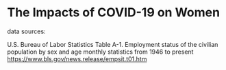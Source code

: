 # The Impacts of COVID-19 on Women

data sources:

U.S. Bureau of Labor Statistics
Table A-1. Employment status of the civilian population by sex and age
monthly statistics from 1946 to present
https://www.bls.gov/news.release/empsit.t01.htm

